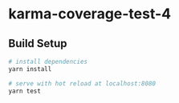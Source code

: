 # karma-coverage-test-4


## Build Setup

``` bash
# install dependencies
yarn install

# serve with hot reload at localhost:8080
yarn test


